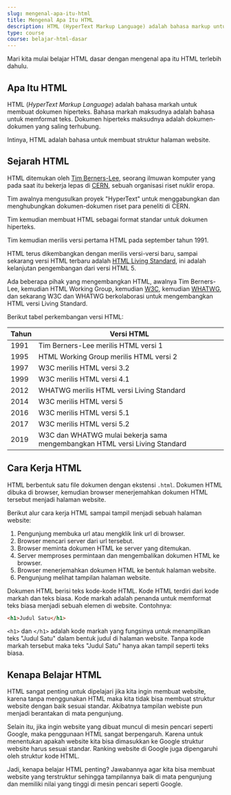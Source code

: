 ```yaml
---
slug: mengenal-apa-itu-html
title: Mengenal Apa Itu HTML
description: HTML (HyperText Markup Language) adalah bahasa markup untuk membuat struktur halaman website
type: course
course: belajar-html-dasar
---
```


Mari kita mulai belajar HTML dasar dengan mengenal apa itu HTML terlebih dahulu.

## Apa Itu HTML

HTML (*HyperText Markup Language*) adalah bahasa markah untuk membuat dokumen hiperteks. Bahasa markah maksudnya adalah bahasa untuk memformat teks. Dokumen hiperteks maksudnya adalah dokumen-dokumen yang saling terhubung.

Intinya, HTML adalah bahasa untuk membuat struktur halaman website.

## Sejarah HTML

HTML ditemukan oleh [Tim Berners-Lee](https://id.wikipedia.org/wiki/Tim_Berners-Lee), seorang ilmuwan komputer yang pada saat itu bekerja lepas di [CERN](https://home.cern/), sebuah organisasi riset nuklir eropa.

Tim awalnya mengusulkan proyek "HyperText" untuk menggabungkan dan menghubungkan dokumen-dokumen riset para peneliti di CERN.

Tim kemudian membuat HTML sebagai format standar untuk dokumen hiperteks.

Tim kemudian merilis versi pertama HTML pada september tahun 1991.

HTML terus dikembangkan dengan merilis versi-versi baru, sampai sekarang versi HTML terbaru adalah [HTML Living Standard](https://html.spec.whatwg.org/multipage/), ini adalah kelanjutan pengembangan dari versi HTML 5.

Ada beberapa pihak yang mengembangkan HTML, awalnya Tim Berners-Lee, kemudian HTML Working Group, kemudian [W3C](https://www.w3.org/), kemudian [WHATWG](https://whatwg.org/), dan sekarang W3C dan WHATWG berkolaborasi untuk mengembangkan HTML versi Living Standard. 

Berikut tabel perkembangan versi HTML:

| Tahun | Versi HTML |
| -------- | -------- |
| 1991     | Tim Berners-Lee merilis HTML versi 1    |
| 1995     | HTML Working Group merilis HTML versi 2    |
| 1997     | W3C merilis HTML versi 3.2    |
| 1999     | W3C merilis HTML versi 4.1    |
| 2012     | WHATWG merilis HTML versi Living Standard    |
| 2014     | W3C merilis HTML versi 5    |
| 2016     | W3C merilis HTML versi 5.1    |
| 2017     | W3C merilis HTML versi 5.2    |
| 2019     | W3C dan WHATWG mulai bekerja sama mengembangkan HTML versi Living Standard    |

## Cara Kerja HTML

HTML berbentuk satu file dokumen dengan ekstensi `.html`. Dokumen HTML dibuka di browser, kemudian browser menerjemahkan dokumen HTML tersebut menjadi halaman website.

Berikut alur cara kerja HTML sampai tampil menjadi sebuah halaman website:

1. Pengunjung membuka url atau mengklik link url di browser.
2. Browser mencari server dari url tersebut.
3. Browser meminta dokumen HTML ke server yang ditemukan.
4. Server memproses permintaan dan mengembalikan dokumen HTML ke browser.
5. Browser menerjemahkan dokumen HTML ke bentuk halaman website.
6. Pengunjung melihat tampilan halaman website.

Dokumen HTML berisi teks kode-kode HTML. Kode HTML terdiri dari kode markah dan teks biasa. Kode markah adalah penanda untuk memformat teks biasa menjadi sebuah elemen di website. Contohnya:

```html
<h1>Judul Satu</h1>
```

`<h1>` dan `</h1>` adalah kode markah yang fungsinya untuk menampilkan teks "Judul Satu" dalam bentuk judul di halaman website. Tanpa kode markah tersebut maka teks "Judul Satu" hanya akan tampil seperti teks biasa.

## Kenapa Belajar HTML

HTML sangat penting untuk dipelajari jika kita ingin membuat website, karena tanpa menggunakan HTML maka kita tidak bisa membuat struktur website dengan baik sesuai standar. Akibatnya tampilan webiste pun menjadi berantakan di mata pengunjung.

Selain itu, jika ingin website yang dibuat muncul di mesin pencari seperti Google, maka penggunaan HTML sangat berpengaruh. Karena untuk menentukan apakah website kita bisa dimasukkan ke Google struktur website harus sesuai standar. Ranking website di Google juga dipengaruhi oleh struktur kode HTML.

Jadi, kenapa belajar HTML penting? Jawabannya agar kita bisa membuat website yang terstruktur sehingga tampilannya baik di mata pengunjung dan memiliki nilai yang tinggi di mesin pencari seperti Google.